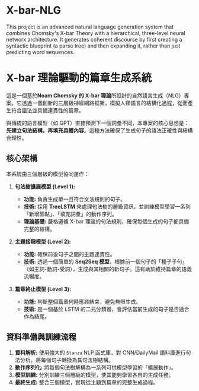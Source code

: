 # X-bar-NLG
This project is an advanced natural language generation system that combines Chomsky's X-bar Theory with a hierarchical, three-level neural network architecture. It generates coherent discourse by first creating a syntactic blueprint (a parse tree) and then expanding it, rather than just predicting word sequences.

# X-bar 理論驅動的篇章生成系統

這是一個基於**Noam Chomsky 的 X-bar 理論**所設計的自然語言生成（NLG）專案。它透過一個創新的三層級神經網路框架，模擬人類語言的結構化過程，從而產生符合語法並具備連貫性的篇章。

與傳統的語言模型（如 GPT）直接預測下一個詞彙不同，本專案的核心思想是：**先建立句法結構，再填充具體內容**。這種方法確保了生成句子的語法正確性與結構合理性。

## 核心架構

本系統由三個層級的模型協同運作：

1.  **句法樹擴展模型 (Level 1):**

      * **功能:** 負責生成單一且符合文法規則的句子。
      * **技術:** 採用 **TreeLSTM** 來處理句法樹的層級資訊，並訓練模型學習一系列「新增節點」、「填充詞彙」的動作序列。
      * **理論基礎:** 嚴格遵循 X-bar 理論的句法規則，確保每個生成的句子都具備完整的結構。

2.  **主題接龍模型 (Level 2):**

      * **功能:** 確保前後句子之間的主題連貫性。
      * **技術:** 透過一個簡單的 **Seq2Seq 模型**，根據前一個句子的「種子子句」（如主詞-動詞-受詞），生成與其相關的新句子。這有助於維持篇章的語義流暢度。

3.  **篇章終止模型 (Level 3):**

      * **功能:** 判斷整個篇章何時應該結束，避免無限生成。
      * **技術:** 是一個基於 LSTM 的二元分類器，會評估當前生成的句子是否適合作為結尾。

## 資料準備與訓練流程

1.  **資料解析:** 使用強大的 `Stanza` NLP 函式庫，對 CNN/DailyMail 語料庫進行句法分析，將每個句子轉換為其句法樹結構。
2.  **動作序列化:** 將每個句法樹解構為一系列可供模型學習的「擴展動作」。
3.  **模型訓練:** 分別訓練三個層級的模型，使其能夠學習各自的生成任務。
4.  **最終生成:** 整合三個模型，實現從主題到篇章的完整生成過程。
